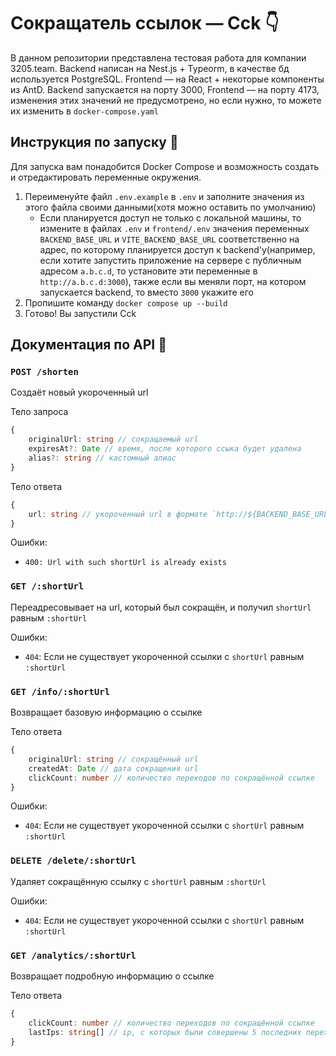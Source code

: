 # Сокращатель ссылок — Cck 👇

В данном репозитории представлена тестовая работа для компании 3205.team. Backend написан на Nest.js + Typeorm, в качестве бд используется PostgreSQL. Frontend — на React + некоторые компоненты из AntD. Backend запускается на порту 3000, Frontend — на порту 4173, изменения этих значений не предусмотрено, но если нужно, то можете их изменить в `docker-compose.yaml`

## Инструкция по запуску 🚀

Для запуска вам понадобится Docker Compose и возможность создать и отредактировать переменные окружения.

1) Переименуйте файл `.env.example` в `.env` и заполните значения из этого файла своими данными(хотя можно оставить по умолчанию)
    - Если планируется доступ не только с локальной машины, то измените в файлах `.env` и `frontend/.env` значения переменных `BACKEND_BASE_URL` и `VITE_BACKEND_BASE_URL` соответственно на адрес, по которому планируется доступ к backend'у(например, если хотите запустить приложение на сервере с публичным адресом `a.b.c.d`, то установите эти переменные в `http://a.b.c.d:3000`), также если вы меняли порт, на котором запускается backend, то вместо `3000` укажите его
2) Пропишите команду `docker compose up --build`
3) Готово! Вы запустили Cck

## Документация по API 📖

### `POST /shorten`
Создаёт новый укороченный url

Тело запроса
```typescript
{
    originalUrl: string // сокращаемый url
    expiresAt?: Date // время, после которого ссыка будет удалена
    alias?: string // кастомный алиас
}
```
Тело ответа
```typescript
{
    url: string // укороченный url в формате `http://${BACKEND_BASE_URL}/${shortUrl}`
}
```

Ошибки:
 - `400: Url with such shortUrl is already exists`

### `GET /:shortUrl`
Переадресовывает на url, который был сокращён, и получил `shortUrl` равным `:shortUrl`

Ошибки:
 - `404`: Если не существует укороченной ссылки с `shortUrl` равным `:shortUrl`

### `GET /info/:shortUrl`
Возвращает базовую информацию о ссылке

Тело ответа
```typescript
{
    originalUrl: string // сокращённый url
    createdAt: Date // дата сокращения url
    clickCount: number // количество переходов по сокращённой ссылке
}
```

Ошибки:
 - `404`: Если не существует укороченной ссылки с `shortUrl` равным `:shortUrl` 

### `DELETE /delete/:shortUrl`
Удаляет сокращённую ссылку с `shortUrl` равным `:shortUrl`

Ошибки:
 - `404`: Если не существует укороченной ссылки с `shortUrl` равным `:shortUrl`

### `GET /analytics/:shortUrl`
Возвращает подробную информацию о ссылке

Тело ответа
```typescript
{
    clickCount: number // количество переходов по сокращённой ссылке
    lastIps: string[] // ip, с которых были совершены 5 последних переходов
}
```
